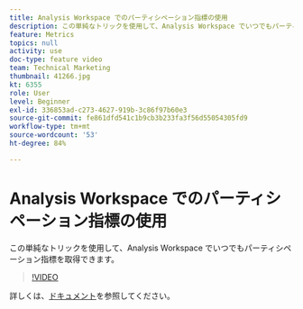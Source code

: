 ```yaml
---
title: Analysis Workspace でのパーティシペーション指標の使用
description: この単純なトリックを使用して、Analysis Workspace でいつでもパーティシペーション指標を取得できます。
feature: Metrics
topics: null
activity: use
doc-type: feature video
team: Technical Marketing
thumbnail: 41266.jpg
kt: 6355
role: User
level: Beginner
exl-id: 336853ad-c273-4627-919b-3c86f97b60e3
source-git-commit: fe861dfd541c1b9cb3b233fa3f56d55054305fd9
workflow-type: tm+mt
source-wordcount: '53'
ht-degree: 84%

---
```


# Analysis Workspace でのパーティシペーション指標の使用

この単純なトリックを使用して、Analysis Workspace でいつでもパーティシペーション指標を取得できます。

>[!VIDEO](https://video.tv.adobe.com/v/41266/?quality=12&learn=on)

詳しくは、[ドキュメント](https://experienceleague.adobe.com/docs/analytics/components/calculated-metrics/calcmetric-workflow/participation-metric.html)を参照してください。
